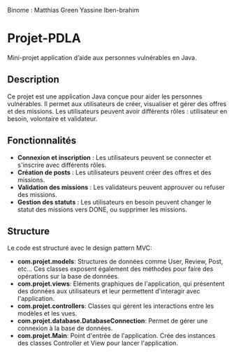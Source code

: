 Binome :
Matthias Green
Yassine Iben-brahim

# Projet-PDLA
Mini-projet application d’aide aux personnes vulnérables en Java.


## Description
Ce projet est une application Java conçue pour aider les personnes vulnérables. Il permet aux utilisateurs de créer, visualiser et gérer des offres et des missions. Les utilisateurs peuvent avoir différents rôles : utilisateur en besoin, volontaire et validateur.


## Fonctionnalités
- **Connexion et inscription** : Les utilisateurs peuvent se connecter et s'inscrire avec différents rôles.
- **Création de posts** : Les utilisateurs peuvent créer des offres et des missions.
- **Validation des missions** : Les validateurs peuvent approuver ou refuser des missions.
- **Gestion des statuts** : Les utilisateurs en besoin peuvent changer le statut des missions vers DONE, ou supprimer les missions.

## Structure
Le code est structuré avec le design pattern MVC:
- **com.projet.models**: Structures de données comme User, Review, Post, etc... Ces classes exposent également des méthodes pour faire des opérations sur la base de données.
- **com.projet.views**: Eléments graphiques de l'application, qui présentent des données aux utilisateurs et leur permettent d'interagir avec l'application.
- **com.projet.controllers**: Classes qui gèrent les interactions entre les modèles et les vues.
- **com.projet.database.DatabaseConnection**: Permet de gérer une connexion à la base de données.
- **com.projet.Main**: Point d'entrée de l'application. Crée des instances des classes Controller et View pour lancer l'application.

